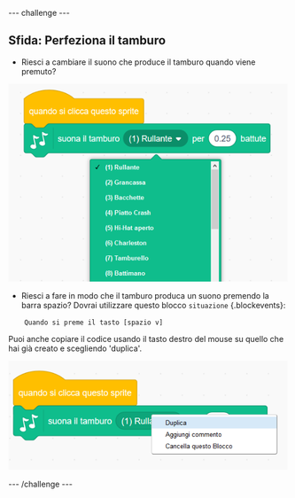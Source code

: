 --- challenge ---
## Sfida: Perfeziona il tamburo

+ Riesci a cambiare il suono che produce il tamburo quando viene premuto?

![screenshot](images/band-drum-sound.png)

+ Riesci a fare in modo che il tamburo produca un suono premendo la barra spazio? Dovrai utilizzare questo blocco `situazione` {.blockevents}:

```blocks
	Quando si preme il tasto [spazio v]
```

Puoi anche copiare il codice usando il tasto destro del mouse su quello che hai già creato e scegliendo 'duplica'.

![screenshot](images/band-duplicate-code.png)

--- /challenge ---

